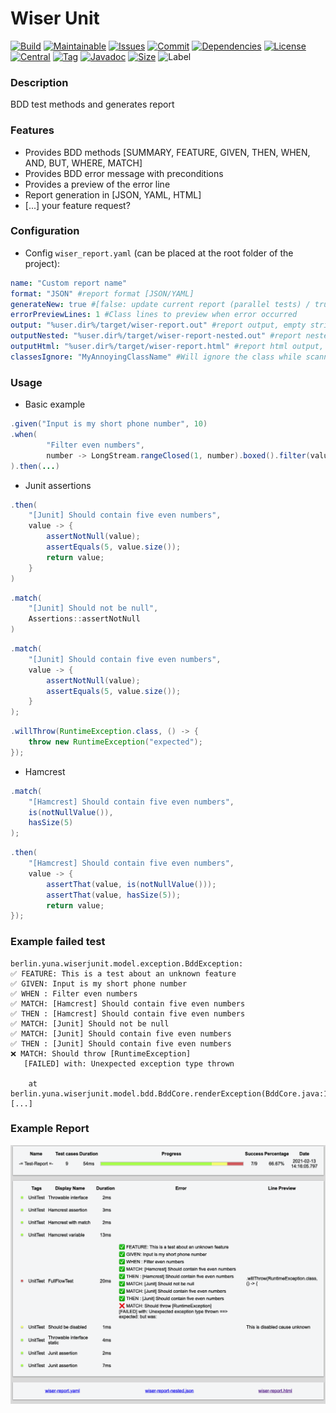 # Wiser Unit


[![Build][build_shield]][build_link]
[![Maintainable][maintainable_shield]][maintainable_link]
[![Issues][issues_shield]][issues_link]
[![Commit][commit_shield]][commit_link]
[![Dependencies][dependency_shield]][dependency_link]
[![License][license_shield]][license_link]
[![Central][central_shield]][central_link]
[![Tag][tag_shield]][tag_link]
[![Javadoc][javadoc_shield]][javadoc_link]
[![Size][size_shield]][size_shield]
![Label][label_shield]

[build_shield]: https://github.com/YunaBraska/wiser-unit/workflows/JAVA_CI/badge.svg
[build_link]: https://github.com/YunaBraska/wiser-unit/actions?query=workflow%3AJAVA_CI
[maintainable_shield]: https://img.shields.io/codeclimate/maintainability/YunaBraska/wiser-unit?style=flat-square
[maintainable_link]: https://codeclimate.com/github/YunaBraska/wiser-unit/maintainability
[coverage_shield]: https://img.shields.io/codeclimate/coverage/YunaBraska/wiser-unit?style=flat-square
[coverage_link]: https://codeclimate.com/github/YunaBraska/wiser-unit/test_coverage
[issues_shield]: https://img.shields.io/github/issues/YunaBraska/wiser-unit?style=flat-square
[issues_link]: https://github.com/YunaBraska/wiser-unit/commits/master
[commit_shield]: https://img.shields.io/github/last-commit/YunaBraska/wiser-unit?style=flat-square
[commit_link]: https://github.com/YunaBraska/wiser-unit/issues
[license_shield]: https://img.shields.io/github/license/YunaBraska/wiser-unit?style=flat-square
[license_link]: https://github.com/YunaBraska/wiser-unit/blob/master/LICENSE
[dependency_shield]: https://img.shields.io/librariesio/github/YunaBraska/wiser-unit?style=flat-square
[dependency_link]: https://libraries.io/github/YunaBraska/wiser-unit
[central_shield]: https://img.shields.io/maven-central/v/berlin.yuna/wiser-unit?style=flat-square
[central_link]:https://search.maven.org/artifact/berlin.yuna/wiser-unit
[tag_shield]: https://img.shields.io/github/v/tag/YunaBraska/wiser-unit?style=flat-square
[tag_link]: https://github.com/YunaBraska/wiser-unit/releases
[javadoc_shield]: https://javadoc.io/badge2/berlin.yuna/wiser-unit/javadoc.svg?style=flat-square
[javadoc_link]: https://javadoc.io/doc/berlin.yuna/wiser-unit
[size_shield]: https://img.shields.io/github/repo-size/YunaBraska/wiser-unit?style=flat-square
[label_shield]: https://img.shields.io/badge/Yuna-QueenInside-blueviolet?style=flat-square
[gitter_shield]: https://img.shields.io/gitter/room/YunaBraska/wiser-unit?style=flat-square
[gitter_link]: https://gitter.im/wiser-unit/Lobby


### Description
BDD test methods and generates report

### Features
* Provides BDD methods \[SUMMARY, FEATURE, GIVEN, THEN, WHEN, AND, BUT, WHERE, MATCH]
* Provides BDD error message with preconditions
* Provides a preview of the error line
* Report generation in \[JSON, YAML, HTML]
* \[...] your feature request?

### Configuration
* Config `wiser_report.yaml` (can be placed at the root folder of the project):
```yaml
name: "Custom report name"
format: "JSON" #report format [JSON/YAML]
generateNew: true #[false: update current report (parallel tests) / true: delete previous]
errorPreviewLines: 1 #Class lines to preview when error occurred
output: "%user.dir%/target/wiser-report.out" #report output, empty string = disabled
outputNested: "%user.dir%/target/wiser-report-nested.out" #report nested output, empty string = disabled
outputHtml: "%user.dir%/target/wiser-report.html" #report html output, empty string = disabled
classesIgnore: "MyAnnoyingClassName" #Will ignore the class while scanning for error line/preview
```

### Usage
* Basic example
```java
.given("Input is my short phone number", 10)
.when(
        "Filter even numbers", 
        number -> LongStream.rangeClosed(1, number).boxed().filter(value -> value % 2 == 0).collect(toList())
).then(...)
```

* Junit assertions
```java
.then(
    "[Junit] Should contain five even numbers", 
    value -> {
        assertNotNull(value);
        assertEquals(5, value.size());
        return value;
    }
)
```
```java
.match(
    "[Junit] Should not be null", 
    Assertions::assertNotNull
)
```
```java
.match(
    "[Junit] Should contain five even numbers", 
    value -> {
        assertNotNull(value);
        assertEquals(5, value.size());
    }
);
```
```java
.willThrow(RuntimeException.class, () -> {
    throw new RuntimeException("expected");
});
```
* Hamcrest
```java
.match(
    "[Hamcrest] Should contain five even numbers",
    is(notNullValue()),
    hasSize(5)
);
```
```java
.then(
    "[Hamcrest] Should contain five even numbers", 
    value -> {
        assertThat(value, is(notNullValue()));
        assertThat(value, hasSize(5));
        return value;
});
```

### Example failed test
```
berlin.yuna.wiserjunit.model.exception.BddException: 
✅ FEATURE: This is a test about an unknown feature
✅ GIVEN: Input is my short phone number
✅ WHEN : Filter even numbers
✅ MATCH: [Hamcrest] Should contain five even numbers
✅ THEN : [Hamcrest] Should contain five even numbers
✅ MATCH: [Junit] Should not be null
✅ MATCH: [Junit] Should contain five even numbers
✅ THEN : [Junit] Should contain five even numbers
❌ MATCH: Should throw [RuntimeException]
   [FAILED] with: Unexpected exception type thrown
        
    at berlin.yuna.wiserjunit.model.bdd.BddCore.renderException(BddCore.java:155)
[...]
```
### Example Report
![ReportExample](src/test/resources/wiserUnitReport.png)